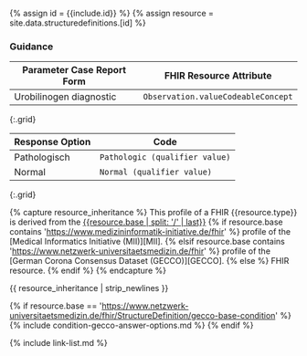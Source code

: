 
{% assign id = {{include.id}} %}
{% assign resource = site.data.structuredefinitions.[id] %}

### Guidance

| Parameter Case Report Form | FHIR Resource Attribute |
| -------------------------- | ----------------------- |
| Urobilinogen diagnostic | `Observation.valueCodeableConcept` |
{:.grid}


| Response Option | Code |
| ------ | ---- |
| Pathologisch | `Pathologic (qualifier value)` |
| Normal | `Normal (qualifier value)` |
{:.grid}


{% capture resource_inheritance %}
This profile of a FHIR {{resource.type}} is derived from the [{{resource.base | split: '/' | last}}]({{resource.base}})
{% if resource.base contains 'https://www.medizininformatik-initiative.de/fhir' %}
 profile of the [Medical Informatics Initiative (MII)][MII].
{% elsif resource.base contains 'https://www.netzwerk-universitaetsmedizin.de/fhir' %}
 profile of the [German Corona Consensus Dataset (GECCO)][GECCO].
{% else %}
 FHIR resource.
{% endif %}
{% endcapture %}

{{ resource_inheritance | strip_newlines }}

{% if resource.base == 'https://www.netzwerk-universitaetsmedizin.de/fhir/StructureDefinition/gecco-base-condition' %}
{% include condition-gecco-answer-options.md %}
{% endif %}

{% include link-list.md %}
